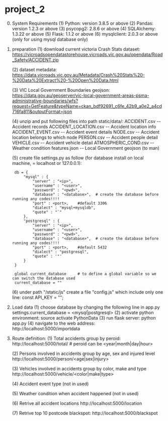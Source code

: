 # project_2
0. System Requirements
    (1) Python: version 3.8.5 or above
    (2) Pandas: version 1.2.3 or above
    (3) psycopg2: 2.8.6 or above
    (4) SQLAlchemy: 1.3.22 or above
    (5) Flask: 1.1.2 or above
    (6) mysqlclient: 2.0.3 or above (only for using mysql database only)

1. preparation
    (1) download current victoria Crash Stats dataset:
        https://vicroadsopendatastorehouse.vicroads.vic.gov.au/opendata/Road_Safety/ACCIDENT.zip

    (2) dataset metadata:
        https://data.vicroads.vic.gov.au/Metadata/Crash%20Stats%20-%20Data%20Extract%20-%20Open%20Data.html

    (3) VIC Local Government Boundaries geojson:
        https://data.gov.au/geoserver/vic-local-government-areas-psma-administrative-boundaries/wfs?request=GetFeature&typeName=ckan_bdf92691_c6fe_42b9_a0e2_a4cd716fa811&outputFormat=json

    (4) unzip and put following files into path static/data/:
        ACCIDENT.csv            -- Accident records
        ACCIDENT_LOCATION.csv   -- Accident location info
        ACCIDENT_EVENT.csv      -- Accident event details
        NODE.csv                -- Accident location belongs to which node
        PERSON.csv              -- Accident people detail
        VEHICLE.csv             -- Accident vehicle detail
        ATMOSPHERIC_COND.csv    -- Weather condition
        features.json           -- Local Government geojson (to man)

    (5) create file settings.py as follow (for database install on local machine, <ip> = localhost or 127.0.0.1):

        db = {
            "mysql" : {
                "server" : "<ip>",
                "username" : "<user>",
                "password" : "<pwd>",
                "database" : "<database>",  # create the database before running any codes!!!!
                "port" : <port>,    #default 3306
                "dialect" : "mysql+mysqldb",
                "quote" : "`"
            },
            "postgresql" : {
                "server" : "<ip>",
                "username" : "<user>",
                "password" : "<pwd>",
                "database" : "<database>",  # create the database before running any codes!!!!
                "port" : <port>,    #default 5432
                "dialect" : "postgresql",
                "quote" : '"'
            }
        }

        global current_database     # to define a global variable so we can switch the database used
        current_database = ""
    
    (6) under path "/static/js" create a file "config.js" which include only one line:
        const API_KEY = "<YOUR OpenStreetMap API KEY>";

2. Load data
    (1) choose database by changing the following line in app.py
        settings.current_database = <mysql|postgresql> 
    (2) activate python environment:
        source activate PythonData
    (3) run flask server:
        python app.py
    (4) navigate to the web address:
        http://localhost:5000/importdata

3. Route definition:
    (1) Total accidents group by peroid:
        http://localhost:5000/total/<peroid> # peroid can be <year|month|day|hour>

    (2) Persons involved in accidents group by age, sex and injured level
        http://localhost:5000/person/<age|sex|injury>

    (3) Vehicles involved in accidents group by color, make and type
        http://localhost:5000/vehicle/<color|make|type>

    (4) Accident event type (not in used)
        
    (5) Weather condition when accident happened (not in used)

    (6) Retrive all accident locations
        http://localhost:5000/location

    (7) Retrive top 10 postcode blackspot:
        http://localhost:5000/blackspot 


